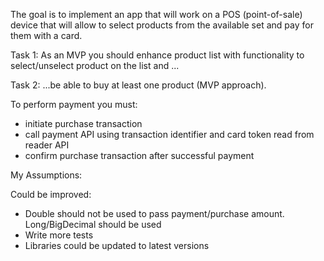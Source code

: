 The goal is to implement an app that will work on a POS (point-of-sale) device that will allow to
select products from the available set and pay for them with a card.

Task 1:
As an MVP you should enhance product list with functionality to select/unselect product on the list
and ...

Task 2:
...be able to buy at least one product (MVP approach).

To perform payment you must:

- initiate purchase transaction
- call payment API using transaction identifier and card token read from reader API
- confirm purchase transaction after successful payment

My Assumptions:

Could be improved:

- Double should not be used to pass payment/purchase amount. Long/BigDecimal should be used
- Write more tests
- Libraries could be updated to latest versions
